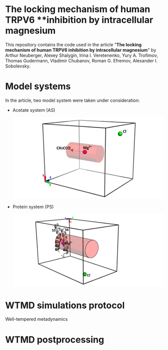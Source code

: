 # The locking ****mechanism**** of human TRPV6 ****inhibition by intracellular magnesium**

This repository contains the code used in the article "**The locking mechanism of human TRPV6 inhibition by intracellular magnesium**" by Arthur Neuberger, Alexey Shalygin, Irina I. Veretenenko, Yury A. Trofimov, Thomas Gudermann, Vladimir Chubanov, Roman G. Efremov, Alexander I. Sobolevsky.

# Model systems

In the article, two model system were taken under consideration:

* Acetate system (AS)

  ![1749200533061](IMAGES/README/1749200533061.png)
* Protein system (PS)

  ![1749200608121](IMAGES/README/1749200608121.png)

# WTMD simulations protocol

Well-tempered metadynamics

# WTMD postprocessing
